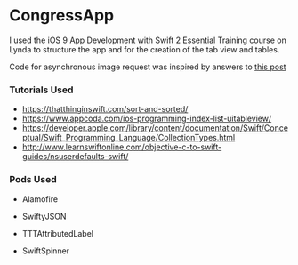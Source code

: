 # CongressApp


I used the iOS 9 App Development with Swift 2 Essential Training course on Lynda to structure the app and for the creation of the tab view and tables.

Code for asynchronous image request was inspired by answers to [this post](http://stackoverflow.com/questions/4962561/set-uiimageview-image-using-a-url)

### Tutorials Used
* https://thatthinginswift.com/sort-and-sorted/
* https://www.appcoda.com/ios-programming-index-list-uitableview/
* https://developer.apple.com/library/content/documentation/Swift/Conceptual/Swift_Programming_Language/CollectionTypes.html
* http://www.learnswiftonline.com/objective-c-to-swift-guides/nsuserdefaults-swift/


### Pods Used

* Alamofire

* SwiftyJSON

* TTTAttributedLabel

* SwiftSpinner
